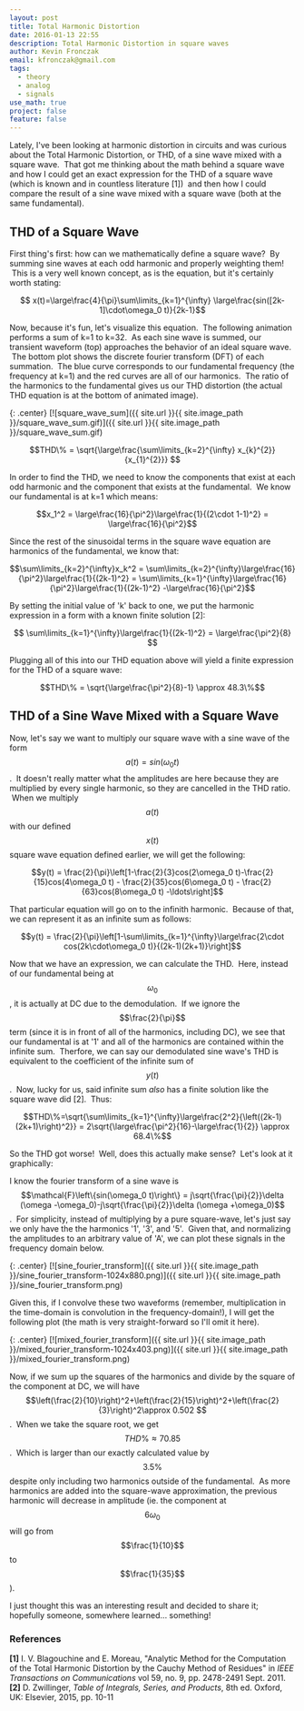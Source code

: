 ```yaml
---
layout: post
title: Total Harmonic Distortion
date: 2016-01-13 22:55
description: Total Harmonic Distortion in square waves
author: Kevin Fronczak
email: kfronczak@gmail.com
tags:
  - theory
  - analog
  - signals
use_math: true
project: false
feature: false
---
```


Lately, I've been looking at harmonic distortion in circuits and was curious about the Total Harmonic Distortion, or THD, of a sine wave mixed with a square wave.  That got me thinking about the math behind a square wave and how I could get an exact expression for the THD of a square wave (which is known and in countless literature [1])  and then how I could compare the result of a sine wave mixed with a square wave (both at the same fundamental).

## THD of a Square Wave

First thing's first: how can we mathematically define a square wave?  By summing sine waves at each odd harmonic and properly weighting them!  This is a very well known concept, as is the equation, but it's certainly worth stating:

$$ x(t)=\large\frac{4}{\pi}\sum\limits_{k=1}^{\infty} \large\frac{sin([2k-1]\cdot\omega_0 t)}{2k-1}$$

Now, because it's fun, let's visualize this equation.  The following animation performs a sum of k=1 to k=32\.  As each sine wave is summed, our transient waveform (top) approaches the behavior of an ideal square wave.  The bottom plot shows the discrete fourier transform (DFT) of each summation.  The blue curve corresponds to our fundamental frequency (the frequency at k=1) and the red curves are all of our harmonics.  The ratio of the harmonics to the fundamental gives us our THD distortion (the actual THD equation is at the bottom of animated image). 

{: .center}
[![square_wave_sum]({{ site.url }}{{ site.image_path }}/square_wave_sum.gif)]({{ site.url }}{{ site.image_path }}/square_wave_sum.gif)

$$THD\% = \sqrt{\large\frac{\sum\limits_{k=2}^{\infty} x_{k}^{2}}{x_{1}^{2}}} $$

In order to find the THD, we need to know the components that exist at each odd harmonic and the component that exists at the fundamental.  We know our fundamental is at k=1 which means:

$$x_1^2 = \large\frac{16}{\pi^2}\large\frac{1}{(2\cdot 1-1)^2} = \large\frac{16}{\pi^2}$$

Since the rest of the sinusoidal terms in the square wave equation are harmonics of the fundamental, we know that:

$$\sum\limits_{k=2}^{\infty}x_k^2 = \sum\limits_{k=2}^{\infty}\large\frac{16}{\pi^2}\large\frac{1}{(2k-1)^2} = \sum\limits_{k=1}^{\infty}\large\frac{16}{\pi^2}\large\frac{1}{(2k-1)^2} -\large\frac{16}{\pi^2}$$

By setting the initial value of 'k' back to one, we put the harmonic expression in a form with a known finite solution [2]:

$$ \sum\limits_{k=1}^{\infty}\large\frac{1}{(2k-1)^2} = \large\frac{\pi^2}{8} $$

Plugging all of this into our THD equation above will yield a finite expression for the THD of a square wave:

$$THD\% = \sqrt{\large\frac{\pi^2}{8}-1} \approx 48.3\%$$

## THD of a Sine Wave Mixed with a Square Wave

Now, let's say we want to multiply our square wave with a sine wave of the form $$a(t) = sin(\omega_0 t)$$.  It doesn't really matter what the amplitudes are here because they are multiplied by every single harmonic, so they are cancelled in the THD ratio.  When we multiply $$a(t)$$ with our defined $$x(t)$$ square wave equation defined earlier, we will get the following:

$$y(t) = \frac{2}{\pi}\left[1-\frac{2}{3}cos(2\omega_0 t)-\frac{2}{15}cos(4\omega_0 t) - \frac{2}{35}cos(6\omega_0 t) - \frac{2}{63}cos(8\omega_0 t) -\ldots\right]$$

That particular equation will go on to the infinith harmonic.  Because of that, we can represent it as an infinite sum as follows:

$$y(t) = \frac{2}{\pi}\left[1-\sum\limits_{k=1}^{\infty}\large\frac{2\cdot cos(2k\cdot\omega_0 t)}{(2k-1)(2k+1)}\right]$$

Now that we have an expression, we can calculate the THD.  Here, instead of our fundamental being at $$\omega_0$$, it is actually at DC due to the demodulation.  If we ignore the $$\frac{2}{\pi}$$ term (since it is in front of all of the harmonics, including DC), we see that our fundamental is at '1' and all of the harmonics are contained within the infinite sum.  Therfore, we can say our demodulated sine wave's THD is equivalent to the coefficient of the infinite sum of $$y(t)$$.  Now, lucky for us, said infinite sum _also_ has a finite solution like the square wave did [2].  Thus:

$$THD\%=\sqrt{\sum\limits_{k=1}^{\infty}\large\frac{2^2}{\left((2k-1)(2k+1)\right)^2}} = 2\sqrt{\large\frac{\pi^2}{16}-\large\frac{1}{2}} \approx 68.4\%$$

So the THD got worse!  Well, does this actually make sense?  Let's look at it graphically:

I know the fourier transform of a sine wave is $$\mathcal{F}\left\{sin(\omega_0 t)\right\} = j\sqrt{\frac{\pi}{2}}\delta (\omega -\omega_0)-j\sqrt{\frac{\pi}{2}}\delta (\omega +\omega_0)$$.  For simplicity, instead of multiplying by a pure square-wave, let's just say we only have the the harmonics '1', '3', and '5'.  Given that, and normalizing the amplitudes to an arbitrary value of 'A', we can plot these signals in the frequency domain below. 

{: .center}
[![sine_fourier_transform]({{ site.url }}{{ site.image_path }}/sine_fourier_transform-1024x880.png)]({{ site.url }}{{ site.image_path }}/sine_fourier_transform.png)

Given this, if I convolve these two waveforms (remember, multiplication in the time-domain is convolution in the frequency-domain!), I will get the following plot (the math is very straight-forward so I'll omit it here).

{: .center}
[![mixed_fourier_transform]({{ site.url }}{{ site.image_path }}/mixed_fourier_transform-1024x403.png)]({{ site.url }}{{ site.image_path }}/mixed_fourier_transform.png)

Now, if we sum up the squares of the harmonics and divide by the square of the component at DC, we will have $$\left(\frac{2}{10}\right)^2+\left(\frac{2}{15}\right)^2+\left(\frac{2}{3}\right)^2\approx 0.502 $$.  When we take the square root, we get $$THD\% \approx 70.85%$$.  Which is larger than our exactly calculated value by $$3.5\%$$ despite only including two harmonics outside of the fundamental.  As more harmonics are added into the square-wave approximation, the previous harmonic will decrease in amplitude (ie. the component at $$6\omega_0$$ will go from $$\frac{1}{10}$$ to $$\frac{1}{35}$$).

I just thought this was an interesting result and decided to share it; hopefully someone, somewhere learned... something!

### References

**[1]** I. V. Blagouchine and E. Moreau, "Analytic Method for the Computation of the Total Harmonic Distortion by the Cauchy Method of Residues" in _IEEE Transactions on Communications_ vol 59, no. 9, pp. 2478-2491 Sept. 2011. **[2]** D. Zwillinger, _Table of Integrals, Series, and Products_, 8th ed. Oxford, UK: Elsevier, 2015, pp. 10-11